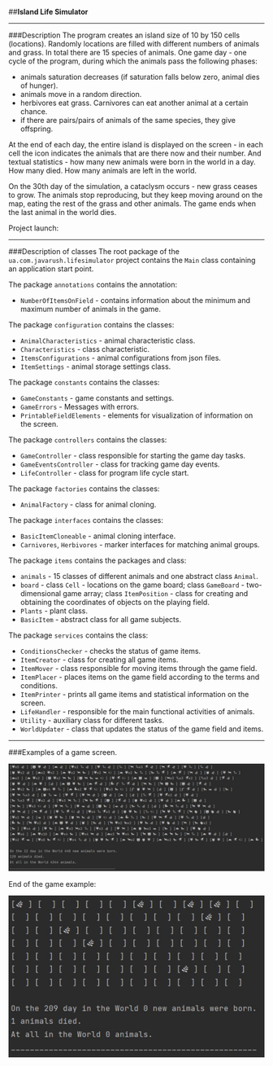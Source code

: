##**Island Life Simulator**
___

###Description
The program creates an island size of 10 by 150 cells (locations). Randomly locations are filled with different numbers 
of animals and grass. In total there are 15 species of animals. One game day - one cycle of the program, during which 
the animals pass the following phases:
- animals saturation decreases (if saturation falls below zero, animal dies of hunger).
- animals move in a random direction.
- herbivores eat grass. Carnivores can eat another animal at a certain chance.
- if there are pairs/pairs of animals of the same species, they give offspring.

At the end of each day, the entire island is displayed on the screen - in each cell the icon indicates the animals 
that are there now and their number. And textual statistics - how many new animals were born in the world in a day. 
How many died. How many animals are left in the world.

On the 30th day of the simulation, a cataclysm occurs - new grass ceases to grow. The animals stop reproducing, 
but they keep moving around on the map, eating the rest of the grass and other animals. 
The game ends when the last animal in the world dies.

Project launch:
___
###Description of classes
The root package of the `ua.com.javarush.lifesimulator` project contains the `Main` class containing an application
start point.

The package `annotations` contains the annotation:
- `NumberOfItemsOnField` - contains information about the minimum and maximum number of animals in the game.

The package `configuration` contains the classes:
- `AnimalCharacteristics` - animal characteristic class.
- `Characteristics` - class characteristic.
- `ItemsConfigurations` - animal configurations from json files.
- `ItemSettings` - animal storage settings class.

The package `constants` contains the classes:
- `GameConstants` - game constants and settings.
- `GameErrors` - Messages with errors.
- `PrintableFieldElements` - elements for visualization of information on the screen.

The package `controllers` contains the classes:
- `GameController` - class responsible for starting the game day tasks.
- `GameEventsController` - class for tracking game day events.
- `LifeController` - class for program life cycle start.

The package `factories` contains the classes:
- `AnimalFactory` - class for animal cloning.

The package `interfaces` contains the classes:
- `BasicItemCloneable` - animal cloning interface.
- `Carnivores`, `Herbivores`  - marker interfaces for matching animal groups.

The package `items` contains the packages and class:
- `animals` - 15 classes of different animals and one abstract class `Animal`.
- `board` - class `Cell` - locations on the game board; class `GameBoard` - two-dimensional game array; 
class `ItemPosition` - class for creating and obtaining the coordinates of objects on the playing field.
- `Plants` - plant class.
- `BasicItem` - abstract class for all game subjects.

The package `services` contains the class:
- `ConditionsChecker` - checks the status of game items.
- `ItemCreator` - class for creating all game items.
- `ItemMover` - class responsible for moving items through the game field.
- `ItemPlacer` - places items on the game field according to the terms and conditions.
- `ItemPrinter` - prints all game items and statistical information on the screen.
- `LifeHandler` - responsible for the main functional activities of animals.
- `Utility` - auxiliary class for different tasks.
- `WorldUpdater` - class that updates the status of the game field and items.
___
###Examples of a game screen.

![](images/Screenshot%201.jpg)

End of the game example:

![](images/Screenshot%202.jpg)
